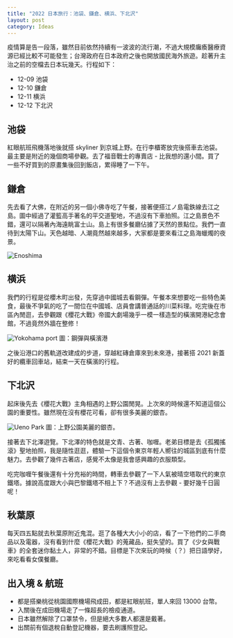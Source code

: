 ```yaml
---
title: "2022 日本旅行：池袋、鎌倉、横浜、下北沢"
layout: post
category: Ideas
---
```


疫情算是告一段落，雖然目前依然持續有一波波的流行潮，不過大規模癱瘓醫療資源已經比較不可能發生；台灣政府在日本政府之後也開放國民海外旅遊。趁著升主治之前的空檔去日本玩幾天。行程如下：

- 12-09 池袋
- 12-10 鎌倉
- 12-11 横浜
- 12-12 下北沢

## 池袋

紅眼航班飛機落地後就搭 skyliner 到京城上野。在行李櫃寄放完後搭車去池袋。最主要是附近的幾個商場參觀。去了福音戰士的專賣店 - 比我想的還小間。買了一些不好買到的原畫集後回到飯店，累得睡了一下午。

## 鎌倉

先去看了大佛，在附近的另一個小佛寺吃了午餐，接著便搭江ノ島電鉄線去江之島。圖中經過了灌籃高手著名的平交道聖地，不過沒有下車拍照。江之島景色不錯，還可以隔著內海遠眺富士山。島上有很多餐廳佔據了天然的景點位。我們一直待到太陽下山。天色越暗、人潮竟然越來越多，大家都是要來看江之島海蠟燭的夜景。

![Enoshima](/assets/img/blog-fuji.png)

## 横浜

我們的行程是從櫻木町出發，先穿過中國城去看鋼彈。午餐本來想要吃一些特色美食，最後不爭氣的吃了一間位在中國城、店員會講普通話的川菜料理。吃完後在市區內閒逛，去參觀跟《櫻花大戰》帝國大劇場幾乎一模一樣造型的橫濱開港紀念會館，不過竟然外牆在整修！

![Yokohama port](/assets/img/blog-yokohama-port.png)
圖：鋼彈與橫濱港

之後沿港口的舊軌道改建成的步道，穿越紅磚倉庫來到未來港，接著搭 2021 新蓋好的纜車回車站，結束一天在橫濱的行程。

## 下北沢

起床後先去《櫻花大戰》主角相遇的上野公園閒晃。上次來的時候還不知道這個公園的重要性。雖然現在沒有櫻花可看，卻有很多美麗的銀杏。

![Ueno Park](/assets/img/blog-ueno-park.png)
圖：上野公園美麗的銀杏。

接著去下北澤遊覽。下北澤的特色就是文青、古著、咖喱。老弟目標是去《孤獨搖滾》聖地拍照，我是隨性逛逛，體驗一下這個令東京年輕人嚮往的城區到底有什麼魅力。去參觀了幾件古著店，感覺不太像是我會感興趣的衣服類型。

吃完咖喱午餐後還有十分充裕的時間，轉車去參觀了一下人氣被晴空塔取代的東京鐵塔。據說高度跟大小與巴黎鐵塔不相上下？不過沒有上去參觀 - 要好幾千日圓呢！

## 秋葉原

每天四五點就去秋葉原附近鬼混。逛了各種大大小小的店，看了一下他們的二手商品以及電器，沒有看到什麼《櫻花大戰》的蒐藏品，挺失望的。買了《少女與戰車》的全套迷你黏土人，非常的不錯。目標是下次來玩的時候（？）把日語學好，來吃看看女僕餐廳。

## 出入境 & 航班

- 都是搭樂桃從桃園國際機場飛成田，都是紅眼航班，單人來回 13000 台幣。
- 入關後在成田機場走了一條超長的檢疫通道。
- 日本雖然解除了口罩禁令，但是絕大多數人都還是戴著。
- 出關前有個退稅自動登記機器，要去刷護照登記。